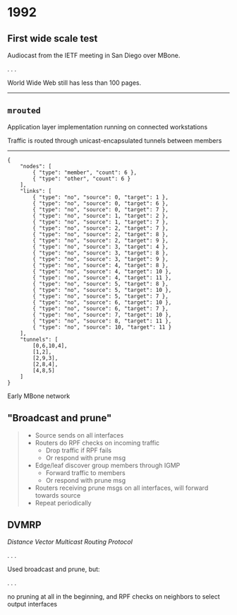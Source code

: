 # 1992

## First wide scale test

Audiocast from the IETF meeting in San Diego over MBone.

. . .

World Wide Web still has less than 100 pages.

--------

## `mrouted`

Application layer implementation running on connected workstations

Traffic is routed through unicast-encapsulated tunnels between members

--------

~~~ { .graph }
{
    "nodes": [
        { "type": "member", "count": 6 },
        { "type": "other", "count": 6 }
    ],
    "links": [
        { "type": "no", "source": 0, "target": 1 },
        { "type": "no", "source": 0, "target": 6 },
        { "type": "no", "source": 0, "target": 7 },
        { "type": "no", "source": 1, "target": 2 },
        { "type": "no", "source": 1, "target": 7 },
        { "type": "no", "source": 2, "target": 7 },
        { "type": "no", "source": 2, "target": 8 },
        { "type": "no", "source": 2, "target": 9 },
        { "type": "no", "source": 3, "target": 4 },
        { "type": "no", "source": 3, "target": 8 },
        { "type": "no", "source": 3, "target": 9 },
        { "type": "no", "source": 4, "target": 8 },
        { "type": "no", "source": 4, "target": 10 },
        { "type": "no", "source": 4, "target": 11 },
        { "type": "no", "source": 5, "target": 8 },
        { "type": "no", "source": 5, "target": 10 },
        { "type": "no", "source": 5, "target": 7 },
        { "type": "no", "source": 6, "target": 10 },
        { "type": "no", "source": 6, "target": 7 },
        { "type": "no", "source": 7, "target": 10 },
        { "type": "no", "source": 8, "target": 11 },
        { "type": "no", "source": 10, "target": 11 }
    ],
    "tunnels": [
        [0,6,10,4],
        [1,2],
        [2,9,3],
        [2,8,4],
        [4,8,5]
    ]
}
~~~
Early MBone network


## "Broadcast and prune"

> * Source sends on all interfaces
> * Routers do RPF checks on incoming traffic
>     * Drop traffic if RPF fails
>     * Or respond with prune msg
> * Edge/leaf discover group members through IGMP
>     * Forward traffic to members
>     * Or respond with prune msg
> * Routers receiving prune msgs on all interfaces, will forward towards source
> * Repeat periodically


## DVMRP

*Distance Vector Multicast Routing Protocol*

. . .

Used broadcast and prune, but:

. . .

no pruning at all in the beginning,
and RPF checks on neighbors to select output interfaces

